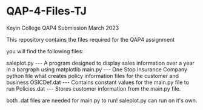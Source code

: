 # QAP-4-Files-TJ

Keyin College QAP4 Submission March 2023

This repository contains the files required for the QAP4 assignment

you will find the following files:

saleplot.py --- A program designed to display sales information over a year in a bargraph using matplotlib
main.py --- One Stop Insurance Company python file what creates policy information files for the customer and business
OSICDef.dat --- Contains constant values for the main.py file to run
Policies.dat --- Stores customer information from the main.py file. 
    
both .dat files are needed for main.py to run! saleplot.py can run on it's own.

